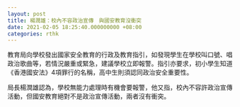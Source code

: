 ```yaml
---
layout: post
title: 楊潤雄：校內不容政治宣傳　與國安教育沒衝突
date: 2021-02-05 18:25:40.000000000 +08:00
categories: rthk
---
```


教育局向學校發出國家安全教育的行政及教育指引，如發現學生在學校叫口號、唱政治歌曲等，若情況嚴重或緊急，建議學校立即報警。指引亦要求，初小學生知道《香港國安法》4項罪行的名稱，高中生則須認同政治安全重要性。

局長楊潤雄認為，學校無能力處理時有機會要報警，他又指，校內不容許政治宣傳活動，但國安教育絕對不是政治宣傳活動，兩者沒有衝突。
